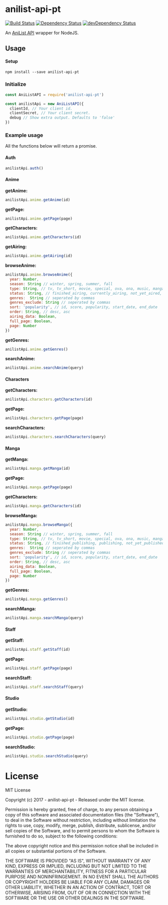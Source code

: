 # anilist-api-pt

[![Build Status](https://travis-ci.org/ChrisAlderson/anilist-api-pt.svg?branch=master)]()
[![Dependency Status](https://david-dm.org/ChrisAlderson/anilist-api-pt.svg)](https://david-dm.org/ChrisAlderson/anilist-api-pt)
[![devDependency Status](https://david-dm.org/ChrisAlderson/anilist-api-pt/dev-status.svg)](https://david-dm.org/ChrisAlderson/anilist-api-pt#info=devDependencies)

An [AniList API](https://anilist-api.readthedocs.io/en/latest/introduction.html) wrapper for NodeJS.

## Usage

#### Setup
```
npm install --save anilist-api-pt
```

### Initialize
```js
const AniListAPI = require('anilist-api-pt')

const anilistApi = new AniListAPI({
  clientId, // Your client id.
  clientSecret, // Your client secret.
  debug // Show extra output. Defaults to 'false'
})


```

### Example usage

All the functions below will return a promise.

#### Auth
```js
anilistApi.auth()
```

#### Anime

**getAnime:**
```js
anilistApi.anime.getAnime(id)
```

**getPage:**
```js
anilistApi.anime.getPage(page)
```

**getCharacters:**
```js
anilistApi.anime.getCharacters(id)
```

**getAiring:**
```js
anilistApi.anime.getAiring(id)
```

**browseAnime:**
```js
anilistApi.anime.browseAnime({
  year: Number,
  season: String // winter, spring, summer, fall
  type: String, // tv, tv_short, movie, special, ova, ona, music, manga, novel, one_shot, doujin, manhua, manhwa
  status: String, // finished_airing, currently_airing, not_yet_aired, cancelled
  genres:  String // seperated by commas
  genres_exclude: String // seperated by commas
  sort: 'popularity', // id, score, popularity, start_date, end_date
  order: String, // desc, asc
  airing_data: Boolean,
  full_page: Boolean,
  page: Number
})
```

**getGenres:**
```js
anilistApi.anime.getGenres()
```

**searchAnime:**
```js
anilistApi.anime.searchAnime(query)
```

#### Characters

**getCharacters:**
```js
anilistApi.characters.getCharacters(id)
```

**getPage:**
```js
anilistApi.characters.getPage(page)
```

**searchCharacters:**
```js
anilistApi.characters.searchCharacters(query)
```

#### Manga

**getManga:**
```js
anilistApi.manga.getManga(id)
```

**getPage:**
```js
anilistApi.manga.getPage(page)
```

**getCharacters:**
```js
anilistApi.manga.getCharacters(id)
```

**browseManga:**
```js
anilistApi.manga.browseManga({
  year: Number,
  season: String // winter, spring, summer, fall
  type: String, // tv, tv_short, movie, special, ova, ona, music, manga, novel, one_shot, doujin, manhua, manhwa
  status: String, // finished_publishing, publishing, not_yet_published, cancelled
  genres:  String // seperated by commas
  genres_exclude: String // seperated by commas
  sort: 'popularity', // id, score, popularity, start_date, end_date
  order: String, // desc, asc
  airing_data: Boolean,
  full_page: Boolean,
  page: Number
})
```

**getGenres:**
```js
anilistApi.manga.getGenres()
```

**searchManga:**
```js
anilistApi.manga.searchManga(query)
```

#### Staff

**getStaff:**
```js
anilistApi.staff.getStaff(id)
```

**getPage:**
```js
anilistApi.staff.getPage(page)
```

**searchStaff:**
```js
anilistApi.staff.searchStaff(query)
```

#### Studio

**getStudio:**
```js
anilistApi.studio.getStudio(id)
```

**getPage:**
```js
anilistApi.studio.getPage(page)
```

**searchStudio:**
```js
anilistApi.studio.searchStudio(query)
```

# License

MIT License

Copyright (c) 2017 - anilist-api-pt - Released under the MIT license.

Permission is hereby granted, free of charge, to any person obtaining a copy
of this software and associated documentation files (the "Software"), to deal
in the Software without restriction, including without limitation the rights
to use, copy, modify, merge, publish, distribute, sublicense, and/or sell
copies of the Software, and to permit persons to whom the Software is
furnished to do so, subject to the following conditions:

The above copyright notice and this permission notice shall be included in all
copies or substantial portions of the Software.

THE SOFTWARE IS PROVIDED "AS IS", WITHOUT WARRANTY OF ANY KIND, EXPRESS OR
IMPLIED, INCLUDING BUT NOT LIMITED TO THE WARRANTIES OF MERCHANTABILITY,
FITNESS FOR A PARTICULAR PURPOSE AND NONINFRINGEMENT. IN NO EVENT SHALL THE
AUTHORS OR COPYRIGHT HOLDERS BE LIABLE FOR ANY CLAIM, DAMAGES OR OTHER
LIABILITY, WHETHER IN AN ACTION OF CONTRACT, TORT OR OTHERWISE, ARISING FROM,
OUT OF OR IN CONNECTION WITH THE SOFTWARE OR THE USE OR OTHER DEALINGS IN THE
SOFTWARE.
